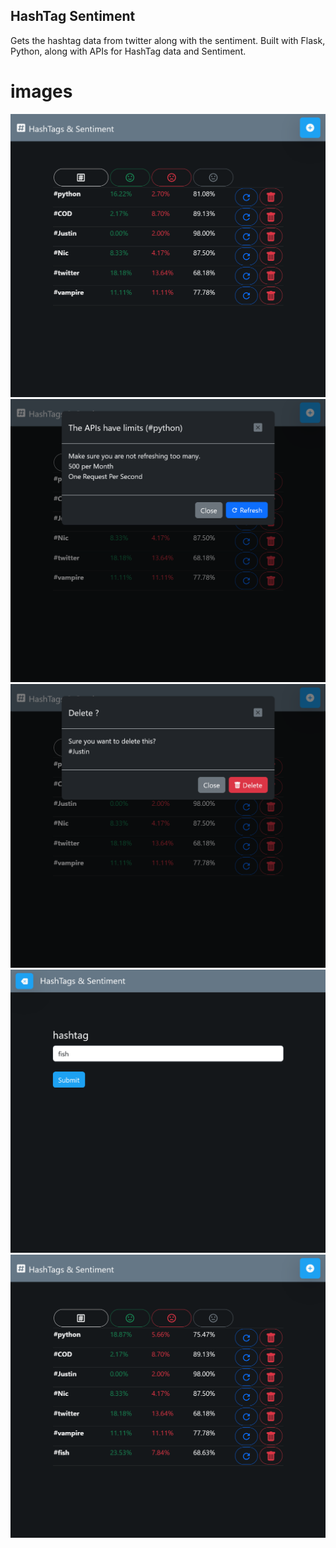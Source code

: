 HashTag Sentiment
---

Gets the hashtag data from twitter along with the sentiment. Built with Flask, Python, along with APIs for HashTag data and Sentiment.

# images

![image](readme_imgs/img0.png)
![image](readme_imgs/img1.png)
![image](readme_imgs/img2.png)
![image](readme_imgs/img3.png)
![image](readme_imgs/img4.png)
